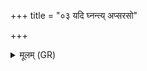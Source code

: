 +++
title = "०३ यदि घ्नन्त्य् अप्सरसो"

+++
<details><summary>मूलम् (GR)</summary>

यदि घ्नन्त्य् अप्सरसो  
गन्धर्वा गेह्या उत ।  
क्रव्यादो मूरदेविनस्  
तान् इतो नाशयामसि ॥
</details>